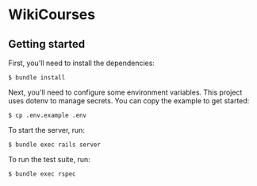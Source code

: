 # WikiCourses

## Getting started

First, you'll need to install the dependencies:

    $ bundle install

Next, you'll need to configure some environment variables. This project uses dotenv to manage secrets. You can copy the example to get started:

    $ cp .env.example .env

To start the server, run:

    $ bundle exec rails server

To run the test suite, run:

    $ bundle exec rspec

